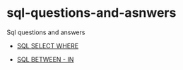 # sql-questions-and-asnwers

Sql questions and answers

- [SQL SELECT WHERE](https://github.com/selamidemir/sql-questions-and-asnwers/blob/main/Sql/files/odev_1.sql)

- [SQL BETWEEN - IN](https://github.com/selamidemir/sql-questions-and-asnwers/blob/main/Sql/files/odev_2.sql)
